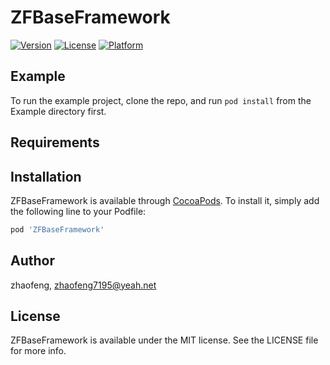 # ZFBaseFramework
[![Version](https://img.shields.io/cocoapods/v/ZFBaseFramework.svg?style=flat)](https://cocoapods.org/pods/ZFBaseFramework)
[![License](https://img.shields.io/cocoapods/l/ZFBaseFramework.svg?style=flat)](https://cocoapods.org/pods/ZFBaseFramework)
[![Platform](https://img.shields.io/cocoapods/p/ZFBaseFramework.svg?style=flat)](https://cocoapods.org/pods/ZFBaseFramework)

## Example

To run the example project, clone the repo, and run `pod install` from the Example directory first.

## Requirements

## Installation

ZFBaseFramework is available through [CocoaPods](https://cocoapods.org). To install
it, simply add the following line to your Podfile:

```ruby
pod 'ZFBaseFramework'
```

## Author

zhaofeng, zhaofeng7195@yeah.net

## License

ZFBaseFramework is available under the MIT license. See the LICENSE file for more info.
